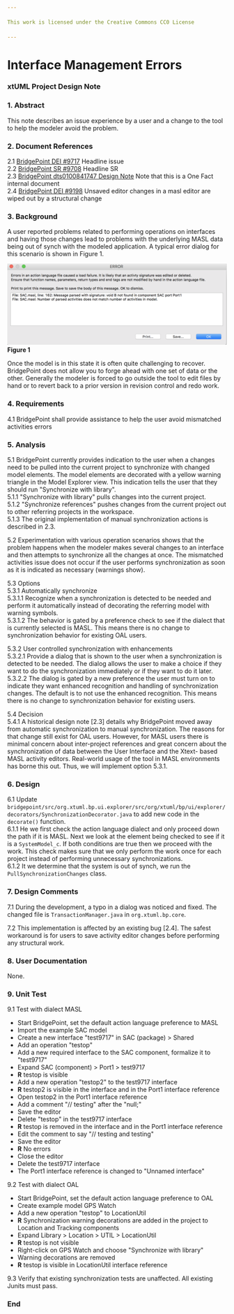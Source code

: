 ```yaml
---

This work is licensed under the Creative Commons CC0 License

---
```


# Interface Management Errors
### xtUML Project Design Note


### 1. Abstract

This note describes an issue experience by a user and a change to the 
tool to help the modeler avoid the problem.

### 2. Document References

<a id="2.1"></a>2.1 [BridgePoint DEI #9717](https://support.onefact.net/issues/9717) Headline issue   
<a id="2.2"></a>2.2 [BridgePoint SR #9708](https://support.onefact.net/issues/9708) Headline SR    
<a id="2.3"></a>2.3 [BridgePoint dts0100841747 Design Note](https://github.com/xtuml/internal/blob/71c842bdcd937f946f977d529dc90e0f9a5f2486/Documentation_archive/20121102/technical/notes/dts0100841747/dts0100841747.dnt) Note that this is a One Fact internal document      
<a id="2.4"></a>2.4 [BridgePoint DEI #9198](https://support.onefact.net/issues/9198) Unsaved editor changes in a masl editor are wiped out by a structural change      

### 3. Background

A user reported problems related to performing operations on interfaces and having those changes lead
to problems with the underlying MASL data being out of synch with the modeled application.  A typical 
error dialog for this scenario is shown in Figure 1.

![Error Dialog](activities_mismatch_dialog.png)  
__Figure 1__    

Once the model is in this state it is often quite challenging to recover.  BridgePoint does not allow
you to forge ahead with one set of data or the other.  Generally the modeler is forced to go outside 
the tool to edit files by hand or to revert back to a prior version in revision control and redo work.

### 4. Requirements

4.1 BridgePoint shall provide assistance to help the user avoid mismatched activities errors  

### 5. Analysis

5.1  BridgePoint currently provides indication to the user when a changes need to be pulled
  into the current project to synchronize with changed model elements.  The model elements
  are decorated with a yellow warning triangle in the Model Explorer view.  This indication 
  tells the user that they should run "Synchronize with library".   
5.1.1  "Synchronize with library" pulls changes into the current project.  
5.1.2  "Synchronize references" pushes changes from the current project out to other 
  referring projects in the workspace.  
5.1.3  The original implementation of manual synchronization actions is described in 2.3.    

5.2  Experimentation with various operation scenarios shows that the problem happens when
  the modeler makes several changes to an interface and then attempts to synchronize all
  the changes at once.  The mismatched activities issue does not occur if the user performs
  synchronization as soon as it is indicated as necessary (warnings show).
  
5.3  Options  
5.3.1  Automatically synchronize  
5.3.1.1  Recognize when a synchronization is detected to be needed and perform it automatically
  instead of decorating the referring model with warning symbols.  
5.3.1.2  The behavior is gated by a preference check to see if the dialect that is currently 
  selected is MASL. This means there is no change to synchronization behavior for existing OAL users.
    
5.3.2  User controlled synchronization with enhancements  
5.3.2.1  Provide a dialog that is shown to the user when a synchronization is detected to be
  needed.  The dialog allows the user to make a choice if they want to do the synchronization 
  immediately or if they want to do it later.  
5.3.2.2  The dialog is gated by a new preference the user must turn on to indicate they want
  enhanced recognition and handling of synchronization changes.  The default is to not use
  the enhanced recognition.  This means there is no change to synchronization behavior for 
  existing users.

5.4  Decision   
5.4.1  A historical design note [2.3] details why BridgePoint moved away from automatic 
  synchronization to manual synchronization.  The reasons for that change still exist for 
  OAL users.  However, for MASL users there is minimal concern about inter-project references
  and great concern about the synchronization of data between the User Interface and the Xtext-
  based MASL activity editors. Real-world usage of the tool in MASL environments has borne this
  out.  Thus, we will implement option 5.3.1.     

### 6. Design

6.1  Update ```bridgepoint/src/org.xtuml.bp.ui.explorer/src/org/xtuml/bp/ui/explorer/decorators/SynchronizationDecorator.java``` to 
  add new code in the ```decorate()``` function.   
6.1.1  He we first check the action language dialect and only proceed down the path if it is MASL. Next
  we look at the element being checked to see if it is a ```SystemModel_c```.  If both conditions are true 
  then we proceed with the work.  This check makes sure that we only perform the work once for each 
  project instead of performing unnecessary synchronizations.  
6.1.2  It we determine that the system is out of synch, we run the ```PullSynchronizationChanges``` class. 

### 7. Design Comments

7.1  During the development, a typo in a dialog was noticed and fixed.  The changed file
  is ```TransactionManager.java``` in ```org.xtuml.bp.core```.   

7.2  This implementation is affected by an existing bug [2.4].  The safest workaround is for users
  to save activity editor changes before performing any structural work.  
  
### 8. User Documentation

None.      

### 9. Unit Test

9.1 Test with dialect MASL  
* Start BridgePoint, set the default action language preference to MASL
* Import the example SAC model
* Create a new interface "test9717" in SAC (package) > Shared
* Add an operation "testop"
* Add a new required interface to the SAC component, formalize it to "test9717"
* Expand SAC (component) > Port1 > test9717
* __R__ testop is visible
* Add a new operation "testop2" to the test9717 interface
* __R__ testop2 is visible in the interface and in the Port1 interface reference
* Open testop2 in the Port1 interface reference
* Add a comment "// testing" after the "null;"
* Save the editor
* Delete "testop" in the test9717 interface
* __R__ testop is removed in the interface and in the Port1 interface reference
* Edit the comment to say "// testing and testing"
* Save the editor
* __R__ No errors
* Close the editor
* Delete the test9717 interface
* The Port1 interface reference is changed to "Unnamed interface"

9.2 Test with dialect OAL
* Start BridgePoint, set the default action language preference to OAL
* Create example model GPS Watch
* Add a new operation "testop" to LocationUtil
* __R__ Synchronization warning decorations are added in the project to Location and Tracking components
* Expand Library > Location > UTIL > LocationUtil
* __R__ testop is not visible
* Right-click on GPS Watch and choose "Synchronize with library"
* Warning decorations are removed
* __R__ testop is visible in LocationUtil interface reference

9.3  Verify that existing synchronization tests are unaffected.  All existing Junits must pass.  

### End
